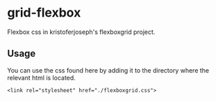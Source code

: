# grid-flexbox
Flexbox css in kristoferjoseph's flexboxgrid project.

## Usage 
You can use the css found here by adding it to the directory where the relevant html is located.
```
<link rel="stylesheet" href="./flexboxgrid.css">
```
